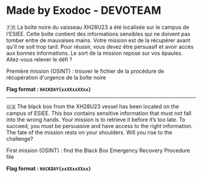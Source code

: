 # Made by Exodoc - DEVOTEAM

🇫🇷  La boîte noire du vaisseau XH28U23 a été localisée sur le campus de l'ESIEE. Cette boîte contient des informations sensibles qui ne doivent pas tomber entre de mauvaises mains. Votre mission est de la récupérer avant qu'il ne soit trop tard. Pour réussir, vous devez être persuasif et avoir accès aux bonnes informations. 
Le sort de la mission repose sur vos épaules. Allez-vous relever le défi ?

Première mission (OSINT) : trouver le fichier de la procédure de récupération d'urgence de la boîte noire

**Flag format : `HACKDAY{xxXXxxXXxx}`**

--------------------------------------------------------------------------------------------------------------

🇬🇧 The black box from the XH28U23 vessel has been located on the campus of ESIEE. This box contains sensitive information that must not fall into the wrong hands. Your mission is to retrieve it before it’s too late. To succeed, you must be persuasive and have access to the right information. The fate of the mission rests on your shoulders. Will you rise to the challenge?

First mission (OSINT) : find the Black Box Emergency Recovery Procedure file

**Flag format : `HACKDAY{xxXXxxXXxx}`**
